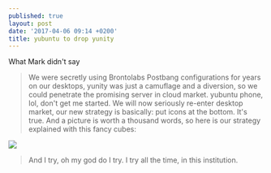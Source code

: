 ```yaml
---
published: true
layout: post
date: '2017-04-06 09:14 +0200'
title: yubuntu to drop yunity
---
```

What Mark didn't say

> We were secretly using Brontolabs Postbang configurations for years on our desktops, yunity was just a camuflage and a diversion, so we could penetrate the promising server in cloud market. yubuntu phone, lol, don't get me started. We will now seriously re-enter desktop market, our new strategy is basically: put icons at the bottom. It's true. And a picture is worth a thousand words, so here is our strategy explained with this fancy cubes:

![](https://insights.ubuntu.com/wp-content/uploads/226b/Snappy-Core-in-the-Cloud.png)

> And I try, oh my god do I try. I try all the time, in this institution.
